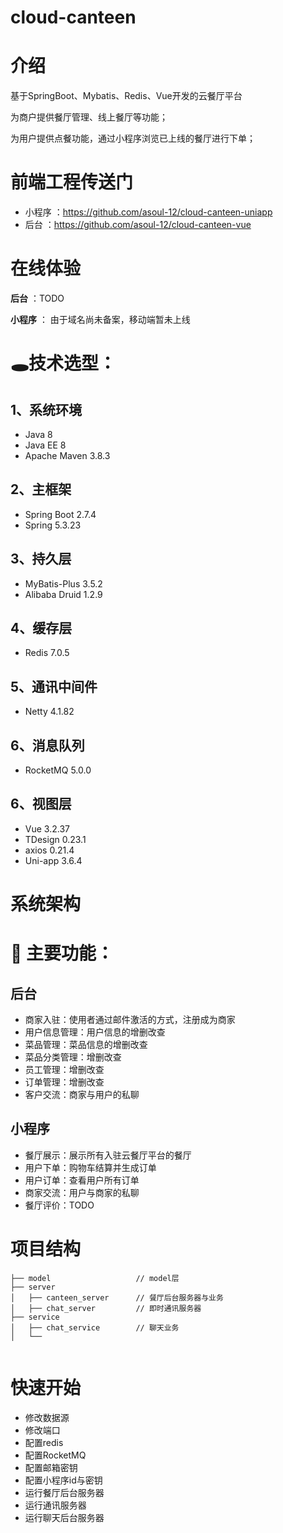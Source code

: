 # cloud-canteen

# 介绍
基于SpringBoot、Mybatis、Redis、Vue开发的云餐厅平台

为商户提供餐厅管理、线上餐厅等功能；

为用户提供点餐功能，通过小程序浏览已上线的餐厅进行下单；

# 前端工程传送门
- 小程序 ：https://github.com/asoul-12/cloud-canteen-uniapp
- 后台 ：https://github.com/asoul-12/cloud-canteen-vue

# 在线体验

**后台** ：TODO

**小程序** ： 由于域名尚未备案，移动端暂未上线 

# 🕳技术选型：
## 1、系统环境
- Java 8
- Java EE 8
- Apache Maven 3.8.3
## 2、主框架
- Spring Boot 2.7.4
- Spring 5.3.23
## 3、持久层
- MyBatis-Plus 3.5.2
- Alibaba Druid 1.2.9
## 4、缓存层
- Redis 7.0.5
## 5、通讯中间件
- Netty 4.1.82
## 6、消息队列
- RocketMQ 5.0.0
## 6、视图层
- Vue 3.2.37
- TDesign 0.23.1
- axios 0.21.4
- Uni-app 3.6.4

# 系统架构


#  🎉 主要功能：
## 后台
- 商家入驻：使用者通过邮件激活的方式，注册成为商家
- 用户信息管理：用户信息的增删改查
- 菜品管理：菜品信息的增删改查
- 菜品分类管理：增删改查
- 员工管理：增删改查
- 订单管理：增删改查
- 客户交流：商家与用户的私聊

## 小程序
- 餐厅展示：展示所有入驻云餐厅平台的餐厅
- 用户下单：购物车结算并生成订单
- 用户订单：查看用户所有订单
- 商家交流：用户与商家的私聊
- 餐厅评价：TODO

# 项目结构
```
├── model                   // model层  
├── server                  
│   ├── canteen_server      // 餐厅后台服务器与业务
│   ├── chat_server         // 即时通讯服务器
├── service
│   ├── chat_service        // 聊天业务
│   └── 
   
```
# 快速开始

- 修改数据源
- 修改端口
- 配置redis
- 配置RocketMQ
- 配置邮箱密钥
- 配置小程序id与密钥
- 运行餐厅后台服务器
- 运行通讯服务器
- 运行聊天后台服务器
